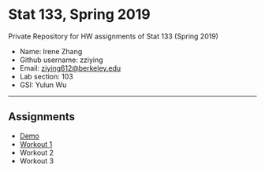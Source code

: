 # Stat 133, Spring 2019

Private Repository for HW assignments of Stat 133 (Spring 2019)

- Name: Irene Zhang
- Github username: zziying
- Email: ziying612@berkeley.edu
- Lab section: 103
- GSI: Yulun Wu

-----

## Assignments

- [Demo](demo)
- [Workout 1](workout1)
- Workout 2
- Workout 3


